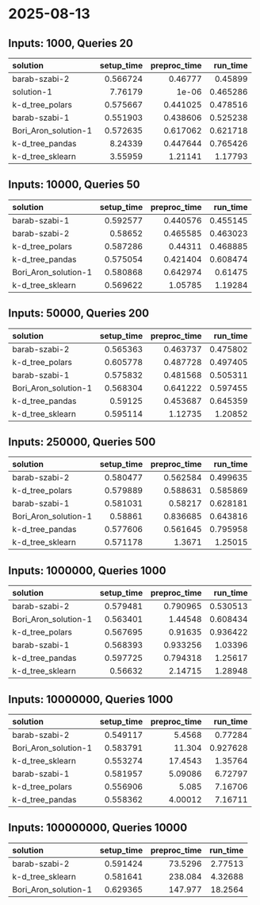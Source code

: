 # 2025-08-13

## Inputs: 1000, Queries 20

| solution             |   setup_time |   preproc_time |   run_time |
|:---------------------|-------------:|---------------:|-----------:|
| barab-szabi-2        |     0.566724 |       0.46777  |   0.45899  |
| solution-1           |     7.76179  |       1e-06    |   0.465286 |
| k-d_tree_polars      |     0.575667 |       0.441025 |   0.478516 |
| barab-szabi-1        |     0.551903 |       0.438606 |   0.525238 |
| Bori_Aron_solution-1 |     0.572635 |       0.617062 |   0.621718 |
| k-d_tree_pandas      |     8.24339  |       0.447644 |   0.765426 |
| k-d_tree_sklearn     |     3.55959  |       1.21141  |   1.17793  |

## Inputs: 10000, Queries 50

| solution             |   setup_time |   preproc_time |   run_time |
|:---------------------|-------------:|---------------:|-----------:|
| barab-szabi-1        |     0.592577 |       0.440576 |   0.455145 |
| barab-szabi-2        |     0.58652  |       0.465585 |   0.463023 |
| k-d_tree_polars      |     0.587286 |       0.44311  |   0.468885 |
| k-d_tree_pandas      |     0.575054 |       0.421404 |   0.608474 |
| Bori_Aron_solution-1 |     0.580868 |       0.642974 |   0.61475  |
| k-d_tree_sklearn     |     0.569622 |       1.05785  |   1.19284  |

## Inputs: 50000, Queries 200

| solution             |   setup_time |   preproc_time |   run_time |
|:---------------------|-------------:|---------------:|-----------:|
| barab-szabi-2        |     0.565363 |       0.463737 |   0.475802 |
| k-d_tree_polars      |     0.605778 |       0.487728 |   0.497405 |
| barab-szabi-1        |     0.575832 |       0.481568 |   0.505311 |
| Bori_Aron_solution-1 |     0.568304 |       0.641222 |   0.597455 |
| k-d_tree_pandas      |     0.59125  |       0.453687 |   0.645359 |
| k-d_tree_sklearn     |     0.595114 |       1.12735  |   1.20852  |

## Inputs: 250000, Queries 500

| solution             |   setup_time |   preproc_time |   run_time |
|:---------------------|-------------:|---------------:|-----------:|
| barab-szabi-2        |     0.580477 |       0.562584 |   0.499635 |
| k-d_tree_polars      |     0.579889 |       0.588631 |   0.585869 |
| barab-szabi-1        |     0.581031 |       0.58217  |   0.628181 |
| Bori_Aron_solution-1 |     0.58861  |       0.836685 |   0.643816 |
| k-d_tree_pandas      |     0.577606 |       0.561645 |   0.795958 |
| k-d_tree_sklearn     |     0.571178 |       1.3671   |   1.25015  |

## Inputs: 1000000, Queries 1000

| solution             |   setup_time |   preproc_time |   run_time |
|:---------------------|-------------:|---------------:|-----------:|
| barab-szabi-2        |     0.579481 |       0.790965 |   0.530513 |
| Bori_Aron_solution-1 |     0.563401 |       1.44548  |   0.608434 |
| k-d_tree_polars      |     0.567695 |       0.91635  |   0.936422 |
| barab-szabi-1        |     0.568393 |       0.933256 |   1.03396  |
| k-d_tree_pandas      |     0.597725 |       0.794318 |   1.25617  |
| k-d_tree_sklearn     |     0.56632  |       2.14715  |   1.28948  |

## Inputs: 10000000, Queries 1000

| solution             |   setup_time |   preproc_time |   run_time |
|:---------------------|-------------:|---------------:|-----------:|
| barab-szabi-2        |     0.549117 |        5.4568  |   0.77284  |
| Bori_Aron_solution-1 |     0.583791 |       11.304   |   0.927628 |
| k-d_tree_sklearn     |     0.553274 |       17.4543  |   1.35764  |
| barab-szabi-1        |     0.581957 |        5.09086 |   6.72797  |
| k-d_tree_polars      |     0.556906 |        5.085   |   7.16706  |
| k-d_tree_pandas      |     0.558362 |        4.00012 |   7.16711  |

## Inputs: 100000000, Queries 10000

| solution             |   setup_time |   preproc_time |   run_time |
|:---------------------|-------------:|---------------:|-----------:|
| barab-szabi-2        |     0.591424 |        73.5296 |    2.77513 |
| k-d_tree_sklearn     |     0.581641 |       238.084  |    4.32688 |
| Bori_Aron_solution-1 |     0.629365 |       147.977  |   18.2564  |